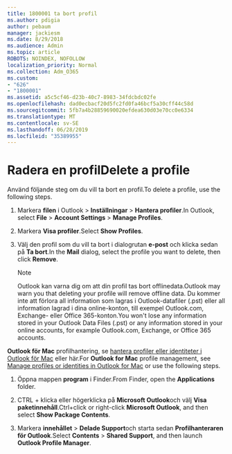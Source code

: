 ```yaml
---
title: 1800001 ta bort profil
ms.author: pdigia
author: pebaum
manager: jackiesm
ms.date: 8/29/2018
ms.audience: Admin
ms.topic: article
ROBOTS: NOINDEX, NOFOLLOW
localization_priority: Normal
ms.collection: Adm_O365
ms.custom:
- "626"
- "1800001"
ms.assetid: a5c5cf46-d23b-40c7-8983-34fdcbdc02fe
ms.openlocfilehash: dad0ecbacf20d5fc2fd0fa46bcf5a30cff44c58d
ms.sourcegitcommit: 5fb7a4b28859690020efdea630d03e70cc0e6334
ms.translationtype: MT
ms.contentlocale: sv-SE
ms.lasthandoff: 06/28/2019
ms.locfileid: "35389955"
---
```

# <a name="delete-a-profile"></a><span data-ttu-id="9c6e8-102">Radera en profil</span><span class="sxs-lookup"><span data-stu-id="9c6e8-102">Delete a profile</span></span>

<span data-ttu-id="9c6e8-103">Använd följande steg om du vill ta bort en profil.</span><span class="sxs-lookup"><span data-stu-id="9c6e8-103">To delete a profile, use the following steps.</span></span>
  
1. <span data-ttu-id="9c6e8-104">Markera **filen** i Outlook \> **Inställningar** \> **Hantera profiler**.</span><span class="sxs-lookup"><span data-stu-id="9c6e8-104">In Outlook, select **File** \> **Account Settings** \> **Manage Profiles**.</span></span>

2. <span data-ttu-id="9c6e8-105">Markera **Visa profiler**.</span><span class="sxs-lookup"><span data-stu-id="9c6e8-105">Select **Show Profiles**.</span></span>

3. <span data-ttu-id="9c6e8-106">Välj den profil som du vill ta bort i dialogrutan **e-post** och klicka sedan på **Ta bort**.</span><span class="sxs-lookup"><span data-stu-id="9c6e8-106">In the **Mail** dialog, select the profile you want to delete, then click **Remove**.</span></span>

    > [!NOTE]
    > <span data-ttu-id="9c6e8-107">Outlook kan varna dig om att din profil tas bort offlinedata.</span><span class="sxs-lookup"><span data-stu-id="9c6e8-107">Outlook may warn you that deleting your profile will remove offline data.</span></span> <span data-ttu-id="9c6e8-108">Du kommer inte att förlora all information som lagras i Outlook-datafiler (.pst) eller all information lagrad i dina online-konton, till exempel Outlook.com, Exchange- eller Office 365-konton.</span><span class="sxs-lookup"><span data-stu-id="9c6e8-108">You won't lose any information stored in your Outlook Data Files (.pst) or any information stored in your online accounts, for example Outlook.com, Exchange, or Office 365 accounts.</span></span>
  
<span data-ttu-id="9c6e8-109">**Outlook för Mac** profilhantering, se [hantera profiler eller identiteter i Outlook för Mac](https://support.office.com/article/fed2a955-74df-4a24-bef6-78a426958c4c.aspx) eller här.</span><span class="sxs-lookup"><span data-stu-id="9c6e8-109">For **Outlook for Mac** profile management, see [Manage profiles or identities in Outlook for Mac](https://support.office.com/article/fed2a955-74df-4a24-bef6-78a426958c4c.aspx) or use the following steps.</span></span>
  
1. <span data-ttu-id="9c6e8-110">Öppna mappen **program** i Finder.</span><span class="sxs-lookup"><span data-stu-id="9c6e8-110">From Finder, open the **Applications** folder.</span></span>

2. <span data-ttu-id="9c6e8-111">CTRL + klicka eller högerklicka på **Microsoft Outlook**och välj **Visa paketinnehåll**.</span><span class="sxs-lookup"><span data-stu-id="9c6e8-111">Ctrl+click or right-click **Microsoft Outlook**, and then select **Show Package Contents**.</span></span>

3. <span data-ttu-id="9c6e8-112">Markera **innehållet** \> **Delade Support**och starta sedan **Profilhanteraren för Outlook**.</span><span class="sxs-lookup"><span data-stu-id="9c6e8-112">Select **Contents** \> **Shared Support**, and then launch **Outlook Profile Manager**.</span></span>
